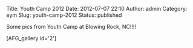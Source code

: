 Title: Youth Camp 2012
Date: 2012-07-07 22:10
Author: admin
Category: eym
Slug: youth-camp-2012
Status: published

Some pics from Youth Camp at Blowing Rock, NC!!!!

\[AFG\_gallery id='2'\]
